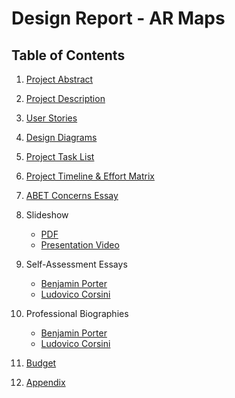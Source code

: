 # Design Report - AR Maps

## Table of Contents

1.  [Project Abstract](https://github.uc.edu/porterb2/Design-Report-AR-Maps/blob/master/Content/ProjectAbstract.md)
2.  [Project Description](https://github.uc.edu/porterb2/Design-Report-AR-Maps/blob/master/Content/ProjectDescription.md)
3.  [User Stories](https://github.uc.edu/porterb2/Design-Report-AR-Maps/blob/master/Content/UserStories.md)
4.  [Design Diagrams](https://github.uc.edu/porterb2/Design-Report-AR-Maps/blob/master/Content/DesignDiagrams.pdf)  
5.  [Project Task List](https://github.uc.edu/porterb2/Design-Report-AR-Maps/blob/master/Content/Task%20List%20Capstone%20-%20Ben%20Porter%20Ludovico%20Corsini.pdf)
6.  [Project Timeline & Effort Matrix](https://github.uc.edu/porterb2/Design-Report-AR-Maps/blob/master/Content/Effort%20Matrix.pdf)
7.  [ABET Concerns Essay](https://github.uc.edu/porterb2/Design-Report-AR-Maps/blob/master/Content/ABET%20Concerns%20Essay.pdf)
8. Slideshow
    * [PDF](https://github.uc.edu/porterb2/Design-Report-AR-Maps/blob/master/Content/AR%20MAPS%20PRES.pdf)
    * [Presentation Video](https://drive.google.com/open?id=1tE4EdclPSIrHe-7eC38EyNO2VdgD0lWD)

9. Self-Assessment Essays
    * [Benjamin Porter](https://github.uc.edu/porterb2/Design-Report-AR-Maps/blob/master/Content/SelfAssesmentBenjaminPorter.pdf)
    * [Ludovico Corsini](https://github.uc.edu/porterb2/Design-Report-AR-Maps/blob/master/Content/SelfAssessmentLudovicoCorsini.pdf)

10. Professional Biographies
    * [Benjamin Porter](https://github.uc.edu/porterb2/Design-Report-AR-Maps/blob/master/Content/ProfessionalBiographyBenPorter.md)
    * [Ludovico Corsini](https://github.uc.edu/porterb2/Design-Report-AR-Maps/blob/master/Content/ProfessionalBiographyLudovicoCorsini.md)
11. [Budget](https://github.uc.edu/porterb2/Design-Report-AR-Maps/blob/master/Content/Budget.md)
12. [Appendix](https://github.uc.edu/porterb2/Design-Report-AR-Maps/blob/master/Content/Appendix.md)
